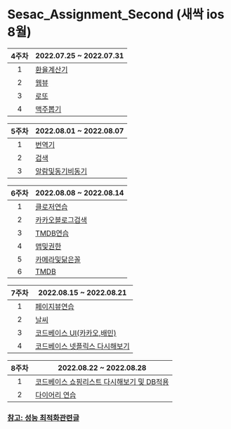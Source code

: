 # Sesac_Assignment_Second (새싹 ios 8월)




4주차| 2022.07.25 ~ 2022.07.31 |
:---: |--- 
1| [환율계산기](https://github.com/WooseokJ/Sesac_Assignment_Second/blob/main/문법2.playground/Pages/환율계산기.xcplaygroundpage/Contents.swift) |  |
2| [웹뷰](https://github.com/WooseokJ/Sesac_Assignment_Second/tree/main/NetworkBasic/NetworkBasic/basic/web) |  |
3| [로또](https://github.com/WooseokJ/Sesac_Assignment_Second/tree/main/NetworkBasic/NetworkBasic/basic/lotto) |  |
4| [맥주뽑기](https://github.com/WooseokJ/Sesac_Assignment_Second/tree/main/NetworkBasic/NetworkBasic/basic/Beer) |  |

5주차| 2022.08.01 ~ 2022.08.07 |
:---: |--- 
1| [번역기](https://github.com/WooseokJ/Sesac_Assignment_Second/tree/main/NetworkBasic/NetworkBasic/basic/translate) |  |
2| [검색](https://github.com/WooseokJ/Sesac_Assignment_Second/tree/main/NetworkBasic/NetworkBasic/basic/Search) |  |
3| [알람및동기비동기](https://github.com/WooseokJ/Sesac_Assignment_Second/tree/main/NetworkBasic/NetworkBasic/basic/Location) |  |

6주차| 2022.08.08 ~ 2022.08.14 |
:---: |--- 
1| [클로저연습](https://github.com/WooseokJ/Sesac_Assignment_Second/tree/main/week6/week6/View/CloserPractive) |  |
2| [카카오블로그검색](https://github.com/WooseokJ/Sesac_Assignment_Second/tree/main/week6/week6/View/blog) |  |
3| [TMDB연습](https://github.com/WooseokJ/Sesac_Assignment_Second/tree/main/week6/week6/View/TMDBMovie) |  |
4| [맵및권한](https://github.com/WooseokJ/Sesac_Assignment_Second/tree/main/week6/week6/View/Map) |  |
5| [카메라및닮은꼴](https://github.com/WooseokJ/Sesac_Assignment_Second/tree/main/week6/week6/View/Camera) |  |
6| [TMDB](https://github.com/WooseokJ/TrendMediaDataBaseProject) |  |

7주차| 2022.08.15 ~ 2022.08.21 |
:---: |--- 
1| [페이지뷰연습](https://github.com/WooseokJ/Sesac_Assignment_Second/tree/main/SeSacWeek7Diary/SeSacWeek7Diary/ViewController/pageView) |  |
2| [날씨](https://github.com/WooseokJ/Sesac_Assignment_Second/tree/main/OPenWeatherMap/OPenWeatherMap) |  |
3| [코드베이스 UI(카카오,배민)](https://github.com/WooseokJ/Sesac_Assignment_Second/tree/main/SeSacWeek7Diary/SeSacWeek7Diary/Assignment) |  |
4| [코드베이스 넷플릭스 다시해보기](https://github.com/WooseokJ/Sesac_Assignment_First/tree/main/MoviePractice/MoviePractice/ViewController) |  |

8주차| 2022.08.22 ~ 2022.08.28 |
:---: |--- 
1| [코드베이스 쇼핑리스트 다시해보기 및 DB적용](https://github.com/WooseokJ/Sesac_Assignment_First/tree/main/TrendMedia/TrendMedia/Codebase) |  |
2| [다이어리 연습](https://github.com/WooseokJ/Sesac_Assignment_Second/tree/main/DiaryRealm/DiaryRealm) |  |

### [참고: 성능 최적화관련글](https://github.com/apple/swift/blob/main/docs/OptimizationTips.rst)
